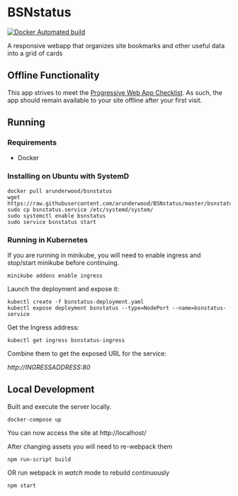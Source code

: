 # BSNstatus

[![Docker Automated build](https://img.shields.io/docker/automated/jrottenberg/ffmpeg.svg)](https://hub.docker.com/r/arunderwood/bsnstatus/)

A responsive webapp that organizes site bookmarks and other useful data into a grid of cards

## Offline Functionality

This app strives to meet the [Progressive Web App Checklist](https://developers.google.com/web/progressive-web-apps/checklist). As such, the app should remain available to your site offline after your first visit.

## Running

### Requirements

* Docker

### Installing on Ubuntu with SystemD
```
docker pull arunderwood/bsnstatus
wget https://raw.githubusercontent.com/arunderwood/BSNstatus/master/bsnstatus.service
sudo cp bsnstatus.service /etc/systemd/system/
sudo systemctl enable bsnstatus
sudo service bsnstatus start
```

### Running in Kubernetes

If you are running in minikube, you will need to enable ingress and stop/start minikube before continuing.

```
minikube addons enable ingress
```

Launch the deployment and expose it:

```
kubectl create -f bsnstatus-deployment.yaml
kubectl expose deployment bsnstatus --type=NodePort --name=bsnstatus-service
```

Get the Ingress address:
```
kubectl get ingress bsnstatus-ingress
```

Combine them to get the exposed URL for the service:

_http://INGRESSADDRESS:80_

## Local Development
Built and execute the server locally.

```
docker-compose up
```

You can now access the site at http://localhost/

After changing assets you will need to re-webpack them

```
npm run-script build
```

OR run webpack in _watch_ mode to rebuild continuously

```
npm start
```
